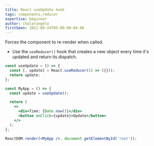 ```yaml
---
title: React useUpdate hook
tags: components,reducer
expertise: beginner
author: chalarangelo
firstSeen: 2021-09-24T05:00:00-04:00
---
```


Forces the component to re-render when called.

- Use the `useReducer()` hook that creates a new object every time it's updated and return its dispatch.

```jsx
const useUpdate = () => {
  const [, update] = React.useReducer(() => ({}));
  return update;
};
```

```jsx
const MyApp = () => {
  const update = useUpdate();

  return (
    <>
      <div>Time: {Date.now()}</div>
      <button onClick={update}>Update</button>
    </>
  );
};

ReactDOM.render(<MyApp />, document.getElementById('root'));
```
